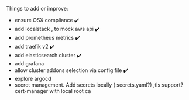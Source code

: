 Things to add or improve:

- ensure OSX compliance ✔️
- add localstack , to mock aws api ✔️
- add prometheus metrics ✔️
- add traefik v2 ✔️
- add elasticsearch cluster ✔️
- add grafana
- allow cluster addons selection via config file ✔️
- explore argocd
- secret management. Add secrets locally ( secrets.yaml?) ,tls support? cert-manager with local root ca
